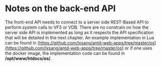# Notes on the back-end API

The front-end API needs to connect to a server side REST-Based API to perform system calls to VFS or VDB. There are no constrain on how the server side API is implemented as long as it respects the API specification that will be detailed in the next chapter. 
An example implementation in Lua can be found in [https://github.com/lxsang/antd-web-apps/tree/master/os](https://github.com/lxsang/antd-web-apps/tree/master/os) or if one uses the docker image, the implementation code can be found in **/opt/www/htdocs/os/**.